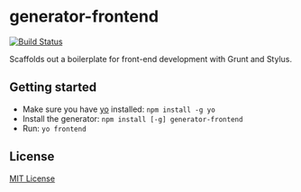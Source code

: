 # generator-frontend
[![Build Status](https://secure.travis-ci.org/nDmitry/generator-frontend.png?branch=master)](https://travis-ci.org/nDmitry/generator-frontend)

Scaffolds out a boilerplate for front-end development with Grunt and Stylus.

## Getting started
- Make sure you have [yo](https://github.com/yeoman/yo) installed:
    `npm install -g yo`
- Install the generator: `npm install [-g] generator-frontend`
- Run: `yo frontend`

## License
[MIT License](http://en.wikipedia.org/wiki/MIT_License)
